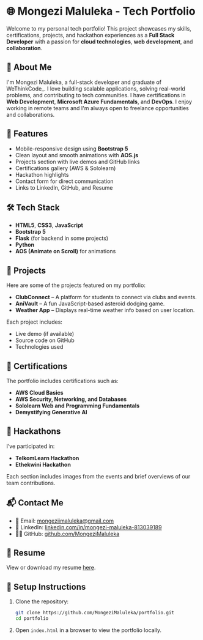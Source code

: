 # 🌐 Mongezi Maluleka - Tech Portfolio

Welcome to my personal tech portfolio! This project showcases my skills, certifications, projects, and hackathon experiences as a **Full Stack Developer** with a passion for **cloud technologies**, **web development**, and **collaboration**.

## 🚀 About Me

I'm Mongezi Maluleka, a full-stack developer and graduate of WeThinkCode\_. I love building scalable applications, solving real-world problems, and contributing to tech communities. I have certifications in **Web Development**, **Microsoft Azure Fundamentals**, and **DevOps**. I enjoy working in remote teams and I'm always open to freelance opportunities and collaborations.

## 🌟 Features

* Mobile-responsive design using **Bootstrap 5**
* Clean layout and smooth animations with **AOS.js**
* Projects section with live demos and GitHub links
* Certifications gallery (AWS & Sololearn)
* Hackathon highlights
* Contact form for direct communication
* Links to LinkedIn, GitHub, and Resume

## 🛠️ Tech Stack

* **HTML5**, **CSS3**, **JavaScript**
* **Bootstrap 5**
* **Flask** (for backend in some projects)
* **Python**
* **AOS (Animate on Scroll)** for animations

## 📂 Projects

Here are some of the projects featured on my portfolio:

* **ClubConnect** – A platform for students to connect via clubs and events.
* **AniVault** – A fun JavaScript-based asteroid dodging game.
* **Weather App** – Displays real-time weather info based on user location.

Each project includes:

* Live demo (if available)
* Source code on GitHub
* Technologies used

## 📜 Certifications

The portfolio includes certifications such as:

* **AWS Cloud Basics**
* **AWS Security, Networking, and Databases**
* **Sololearn Web and Programming Fundamentals**
* **Demystifying Generative AI**

## 🧠 Hackathons

I’ve participated in:

* **TelkomLearn Hackathon**
* **Ethekwini Hackathon**

Each section includes images from the events and brief overviews of our team contributions.

## 📬 Contact Me

* 📧 Email: [mongeziimaluleka@gmail.com](mailto:mongeziimaluleka@gmail.com)
* 💼 LinkedIn: [linkedin.com/in/mongezi-maluleka-813039189](https://www.linkedin.com/in/mongezi-maluleka-813039189)
* 🧑‍💻 GitHub: [github.com/MongeziMaluleka](https://github.com/MongeziMaluleka)

## 📝 Resume

View or download my resume [here](https://www.canva.com/design/DAGnhLFhwbY/EGB0bNchiay8XOSjzzk9uQ/view?utm_content=DAGnhLFhwbY&utm_campaign=designshare&utm_medium=link2&utm_source=uniquelinks&utlId=h892426f626).

## 📌 Setup Instructions

1. Clone the repository:

   ```bash
   git clone https://github.com/MongeziMaluleka/portfolio.git
   cd portfolio
   ```

2. Open `index.html` in a browser to view the portfolio locally.

